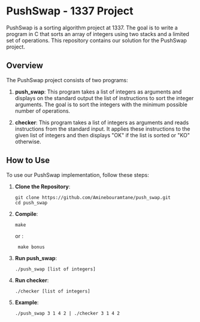 # PushSwap - 1337 Project

PushSwap is a sorting algorithm project at 1337. The goal is to write a program in C that sorts an array of integers using two stacks and a limited set of operations. This repository contains our solution for the PushSwap project.

## Overview

The PushSwap project consists of two programs:

1. **push_swap**: This program takes a list of integers as arguments and displays on the standard output the list of instructions to sort the integer arguments. The goal is to sort the integers with the minimum possible number of operations.
   
2. **checker**: This program takes a list of integers as arguments and reads instructions from the standard input. It applies these instructions to the given list of integers and then displays "OK" if the list is sorted or "KO" otherwise.

## How to Use

To use our PushSwap implementation, follow these steps:

1. **Clone the Repository**:

    ```
    git clone https://github.com/Aminebouramtane/push_swap.git
    cd push_swap
    ```

2. **Compile**:

    ```
    make
    ```
    or :
   ```
    make bonus
   ```

4. **Run push_swap**:

    ```
    ./push_swap [list of integers]
    ```

5. **Run checker**:

    ```
    ./checker [list of integers]
    ```

6. **Example**:

    ```
    ./push_swap 3 1 4 2 | ./checker 3 1 4 2
    ```










